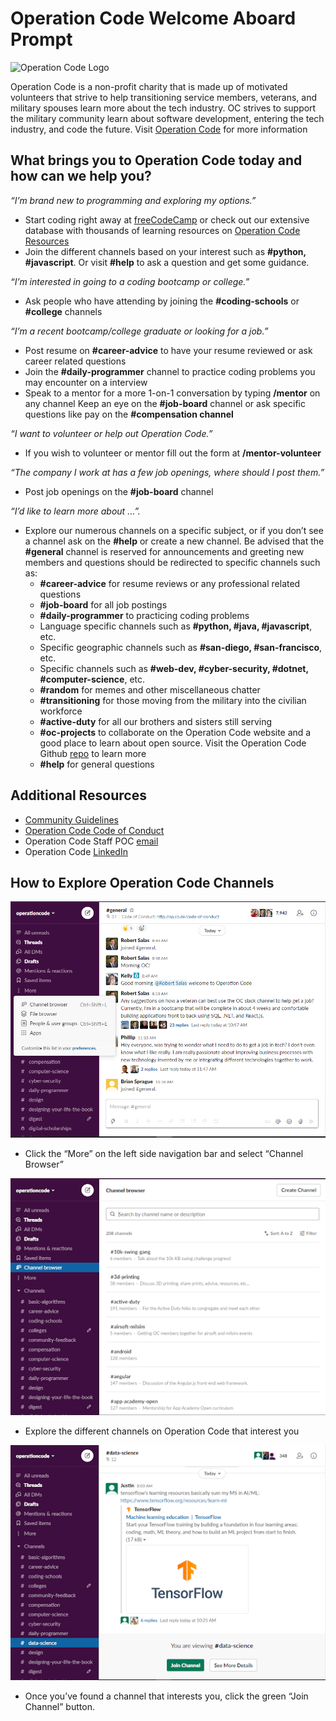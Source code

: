 # Operation Code Welcome Aboard Prompt

![Operation Code Logo](https://operation-code-assets.s3.us-east-2.amazonaws.com/branding/logos/large-blue-logo.png)

Operation Code is a non-profit charity that is made up of motivated volunteers that strive to help transitioning service members, veterans, and military spouses learn more about the tech industry. OC strives to support the military community learn about software development, entering the tech industry, and code the future. Visit [Operation Code](https://operationcode.org/) for more information

## What brings you to Operation Code today and how can we help you? 
*“I’m brand new to programming and exploring my options.”*
- Start coding right away at [freeCodeCamp](http://freecodecamp.org/) or check out our extensive database with thousands of learning resources on [Operation Code Resources](https://operationcode.org/resources/)
- Join the different channels based on your interest such as **#python, #javascript**. Or visit **#help** to ask a question and get some guidance. 

*“I’m interested in going to a coding bootcamp or college.”*
- Ask people who have attending by joining the **#coding-schools** or **#college** channels 

*“I’m a recent bootcamp/college graduate or looking for a job.”*
- Post resume on **#career-advice** to have your resume reviewed or ask career related questions
- Join the **#daily-programmer** channel to practice coding problems you may encounter on a interview
- Speak to a mentor for a more 1-on-1 conversation by typing **/mentor** on any channel
Keep an eye on the **#job-board** channel or ask specific questions like pay on the **#compensation channel**

*“I want to volunteer or help out Operation Code.”*
- If you wish to volunteer or mentor fill out the form at **/mentor-volunteer**

*“The company I work at has a few job openings, where should I post them.”*
- Post job openings on the **#job-board** channel

*“I’d like to learn more about …”.*
- Explore our numerous channels on a specific subject, or if you don’t see a channel ask on the **#help** or create a new channel. Be advised that the **#general** channel is reserved for announcements and greeting new members and questions should be redirected to specific channels such as: 
  - **#career-advice** for resume reviews or any professional related questions
  - **#job-board** for all job postings 
  - **#daily-programmer** to practicing coding problems 
  - Language specific channels such as **#python, #java, #javascript**, etc. 
  - Specific geographic channels such as **#san-diego, #san-francisco**, etc. 
  - Specific channels such as **#web-dev, #cyber-security, #dotnet, #computer-science**, etc. 
  - **#random** for memes and other miscellaneous chatter
  - **#transitioning** for those moving from the military into the civilian workforce  
  - **#active-duty** for all our brothers and sisters still serving
  - **#oc-projects** to collaborate on the Operation Code website and a good place to learn about open source. Visit the Operation Code Github [repo](https://github.com/OperationCode) to learn more
  - **#help** for general questions 


## Additional Resources
- [Community Guidelines](https://github.com/OperationCode/START_HERE/blob/master/community_guidelines.md)
- [Operation Code Code of Conduct](https://github.com/OperationCode/operationcode_docs/blob/master/community/code_of_conduct.md)
- Operation Code Staff POC [email](mailto:staff@operationcode.org)
- Operation Code [LinkedIn](https://www.linkedin.com/school/operationcode/)

## How to Explore Operation Code Channels

![Channel Browser](Media/WelcomeAboard/1.PNG)
- Click the “More” on the left side navigation bar and select “Channel Browser”

![Explore Channel](Media/WelcomeAboard/2.png)
- Explore the different channels on Operation Code that interest you

![Join Channel](Media/WelcomeAboard/3.png)
- Once you’ve found a channel that interests you, click the green “Join Channel” button. 


